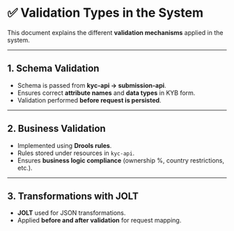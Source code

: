 # ✅ Validation Types in the System

This document explains the different **validation mechanisms** applied in the system.

---

## 1. Schema Validation
- Schema is passed from **kyc-api → submission-api**.  
- Ensures correct **attribute names** and **data types** in KYB form.  
- Validation performed **before request is persisted**.  

---

## 2. Business Validation
- Implemented using **Drools rules**.  
- Rules stored under resources in `kyc-api`.  
- Ensures **business logic compliance** (ownership %, country restrictions, etc.).  

---

## 3. Transformations with JOLT
- **JOLT** used for JSON transformations.  
- Applied **before and after validation** for request mapping.  
